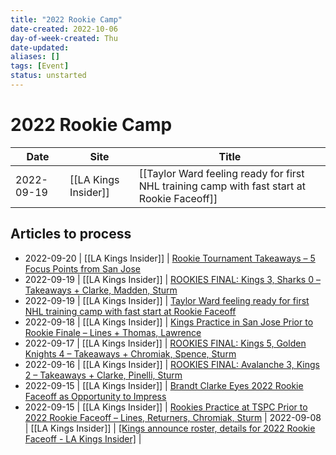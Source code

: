 ```yaml
---
title: "2022 Rookie Camp"
date-created: 2022-10-06
day-of-week-created: Thu
date-updated: 
aliases: []
tags: [Event]
status: unstarted
---
```


# 2022 Rookie Camp


Date | Site | Title
---|---|---
2022-09-19  | [[LA Kings Insider]] | [[Taylor Ward feeling ready for first NHL training camp with fast start at Rookie Faceoff]]

## Articles to process
- 2022-09-20 | [[LA Kings Insider]] |  [Rookie Tournament Takeaways – 5 Focus Points from San Jose](http://lakingsinsider.com/2022/09/20/rookie-tournament-takeaways-5-focus-points-from-san-jose/)
- 2022-09-19 | [[LA Kings Insider]] |  [ROOKIES FINAL: Kings 3, Sharks 0 – Takeaways + Clarke, Madden, Sturm](http://lakingsinsider.com/2022/09/19/rookies-final-kings-3-sharks-0-takeaways-clarke-madden-sturm/) 
- 2022-09-19 | [[LA Kings Insider]] | [Taylor Ward feeling ready for first NHL training camp with fast start at Rookie Faceoff](http://lakingsinsider.com/2022/09/19/taylor-ward-feeling-ready-for-first-nhl-training-camp-with-fast-start-at-rookie-faceoff/)
- 2022-09-18 | [[LA Kings Insider]] |  [Kings Practice in San Jose Prior to Rookie Finale – Lines + Thomas, Lawrence](http://lakingsinsider.com/2022/09/18/kings-practice-in-san-jose-prior-to-rookie-finale-lines-thomas-lawrence/)
- 2022-09-17 | [[LA Kings Insider]] | [ROOKIES FINAL: Kings 5, Golden Knights 4 – Takeaways + Chromiak, Spence, Sturm](http://lakingsinsider.com/2022/09/17/rookies-final-kings-5-golden-knights-4-takeaways-chromiak-spence-sturm/)
- 2022-09-16 | [[LA Kings Insider]] | [ROOKIES FINAL: Avalanche 3, Kings 2 – Takeaways + Clarke, Pinelli, Sturm](http://lakingsinsider.com/2022/09/16/rookies-final-avalanche-3-kings-2-takeaways-clarke-pinelli-sturm/) 
- 2022-09-15 | [[LA Kings Insider]] |  [Brandt Clarke Eyes 2022 Rookie Faceoff as Opportunity to Impress](http://lakingsinsider.com/2022/09/15/brandt-clarke-eyes-2022-rookie-faceoff-as-opportunity-to-impress/)
- 2022-09-15 | [[LA Kings Insider]] | [Rookies Practice at TSPC Prior to 2022 Rookie Faceoff – Lines, Returners, Chromiak, Sturm](http://lakingsinsider.com/2022/09/15/rookies-practice-at-tspc-prior-to-2022-rookie-faceoff-lines-returners-chromiak-sturm/)
| 2022-09-08 | [[LA Kings Insider]] | [[Kings announce roster, details for 2022 Rookie Faceoff - LA Kings Insider]](https://lakingsinsider.com/2022/09/08/kings-announce-roster-details-for-2022-rookie-faceoff/) |